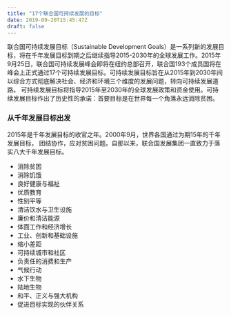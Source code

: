 ```yaml
---
title: "17个联合国可持续发展的目标"
date: 2019-09-20T15:45:47Z
draft: false
---
```

联合国可持续发展目标（Sustainable Development Goals）是一系列新的发展目标，将在千年发展目标到期之后继续指导2015-2030年的全球发展工作。2015年9月25日，联合国可持续发展峰会即将在纽约总部召开，联合国193个成员国将在峰会上正式通过17个可持续发展目标。可持续发展目标旨在从2015年到2030年间以综合方式彻底解决社会、经济和环境三个维度的发展问题，转向可持续发展道路。
可持续发展目标将指导2015年至2030年的全球发展政策和资金使用。可持续发展目标作出了历史性的承诺：首要目标是在世界每一个角落永远消除贫困。

### 从千年发展目标出发
2015年是千年发展目标的收官之年。2000年9月，世界各国通过为期15年的千年发展目标， 团结协作，应对贫困问题。自那以来，联合国发展集团一直致力于落实八大千年发展目标。

* 消除贫困
* 消除饥饿
* 良好健康与福祉
* 优质教育
* 性别平等
* 清洁饮水与卫生设施
* 廉价和清洁能源
* 体面工作和经济增长
* 工业、创新和基础设施
* 缩小差距
* 可持续城市和社区
* 负责任的消费和生产
* 气候行动
* 水下生物
* 陆地生物
* 和平、正义与强大机构
* 促进目标实现的伙伴关系
